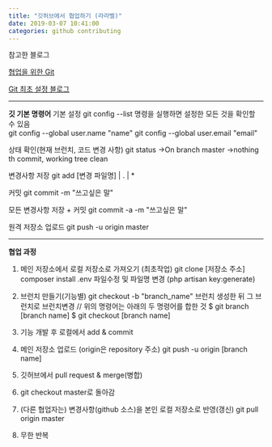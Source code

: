 ```yaml
---
title: "깃허브에서 협업하기 (라라벨)"
date: 2019-03-07 10:41:00
categories: github contributing
---
```


참고한 블로그

[협업을 위한 Git](https://gmlwjd9405.github.io/2017/10/27/how-to-collaborate-on-GitHub-1.html)

[Git 최초 설정 블로그](https://git-scm.com/book/ko/v1/%EC%8B%9C%EC%9E%91%ED%95%98%EA%B8%B0-Git-%EC%B5%9C%EC%B4%88-%EC%84%A4%EC%A0%95)

---

**깃 기본 명령어**
기본 설정
git config --list 명령을 실행하면 설정한 모든 것을 확인할 수 있음  
git config --global user.name "name"
git config --global user.email "email"

상태 확인(현재 브런치, 코드 변경 사항)
git status
->On branch master
->nothing th commit, working tree clean

변경사항 저장
git add [변경 파일명] | . | \*

커밋
git commit -m "쓰고싶은 말"

모든 변경사항 저장 + 커밋
git commit -a -m "쓰고싶은 말"

원격 저장소 업로드
git push -u origin master

---

**협업 과정**

1. 메인 저장소에서 로컬 저장소로 가져오기 (최초작업)
   git clone [저장소 주소]
   composer install
   .env 파일수정 및 파일명 변경 (php artisan key:generate)

2. 브런치 만들기(기능별)
   git checkout -b "branch_name"
   브런치 생성한 뒤 그 브런치로 브런치변경
   // 위의 명령어는 아래의 두 명령어를 합한 것
   $ git branch [branch name]
 $ git checkout [branch name]

3. 기능 개발 후 로컬에서 add & commit

4. 메인 저장소 업로드 (origin은 repository 주소)
   git push -u origin [branch name]

5. 깃허브에서 pull request & merge(병합)

6. git checkout master로 돌아감

7. (다른 협업자는) 변경사항(github 소스)을 본인 로컬 저장소로 반영(갱신)
   git pull origin master

8. 무한 반복
